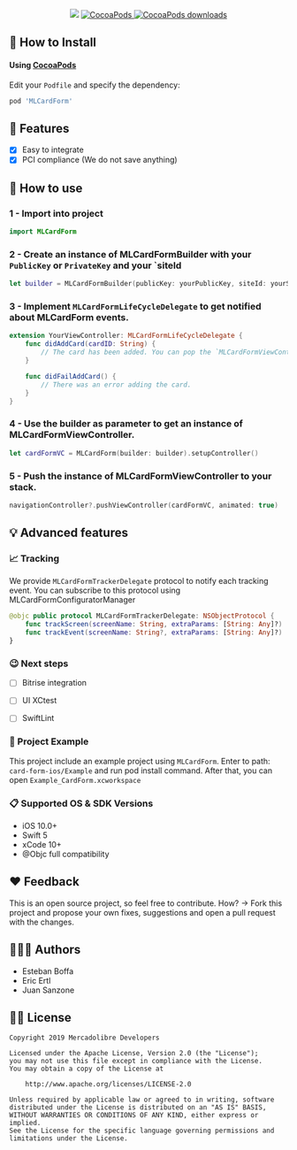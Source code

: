 <p align="center">
    <img src="https://img.shields.io/badge/Swift-5.0-orange.svg" />
    <a href="https://cocoapods.org/pods/">
        <img src="https://img.shields.io/cocoapods/v/MLCardForm.svg" alt="CocoaPods" />
    </a>
    <a href="https://cocoapods.org/pods/MLCardForm">
        <img src="https://img.shields.io/cocoapods/dt/MLCardForm.svg?style=flat" alt="CocoaPods downloads" />
    </a>
</p>

## 📲 How to Install

#### Using [CocoaPods](https://cocoapods.org)

Edit your `Podfile` and specify the dependency:

```ruby
pod 'MLCardForm'
```

## 🌟 Features
- [x] Easy to integrate
- [x] PCI compliance (We do not save anything)

## 🐒 How to use

### 1 - Import into project
```swift
import MLCardForm
```

### 2 - Create an instance of MLCardFormBuilder with your `PublicKey` or `PrivateKey` and your `siteId
```swift
let builder = MLCardFormBuilder(publicKey: yourPublicKey, siteId: yourSiteId, lifeCycleDelegate: self)
```

### 3 - Implement `MLCardFormLifeCycleDelegate` to get notified about MLCardForm events.
```swift
extension YourViewController: MLCardFormLifeCycleDelegate {
    func didAddCard(cardID: String) {
        // The card has been added. You can pop the `MLCardFormViewController` here.
    }

    func didFailAddCard() {
        // There was an error adding the card.
    }
}
```

### 4 - Use the builder as parameter to get an instance of MLCardFormViewController.
```swift
let cardFormVC = MLCardForm(builder: builder).setupController()
```

### 5 - Push the instance of MLCardFormViewController to your stack.
```swift
navigationController?.pushViewController(cardFormVC, animated: true)
```

## 💡 Advanced features
### 📈 Tracking
We provide `MLCardFormTrackerDelegate` protocol to notify each tracking event. You can subscribe to this protocol using MLCardFormConfiguratorManager
```swift
@objc public protocol MLCardFormTrackerDelegate: NSObjectProtocol {
    func trackScreen(screenName: String, extraParams: [String: Any]?)
    func trackEvent(screenName: String?, extraParams: [String: Any]?)
}
```

### 😉 Next steps
* [ ] Bitrise integration
* [ ] UI XCtest
* [ ] SwiftLint


### 🔮 Project Example
This project include an example project using `MLCardForm`.
Enter to path: `card-form-ios/Example` and run pod install command. After that, you can open `Example_CardForm.xcworkspace`


### 📋 Supported OS & SDK Versions
* iOS 10.0+
* Swift 5
* xCode 10+
* @Objc full compatibility

## ❤️ Feedback
This is an open source project, so feel free to contribute. How? -> Fork this project and propose your own fixes, suggestions and open a pull request with the changes.

## 👨🏻‍💻 Authors
* Esteban Boffa
* Eric Ertl
* Juan Sanzone

## 👮🏻 License

```
Copyright 2019 Mercadolibre Developers

Licensed under the Apache License, Version 2.0 (the "License");
you may not use this file except in compliance with the License.
You may obtain a copy of the License at

    http://www.apache.org/licenses/LICENSE-2.0

Unless required by applicable law or agreed to in writing, software
distributed under the License is distributed on an "AS IS" BASIS,
WITHOUT WARRANTIES OR CONDITIONS OF ANY KIND, either express or implied.
See the License for the specific language governing permissions and
limitations under the License.
```
